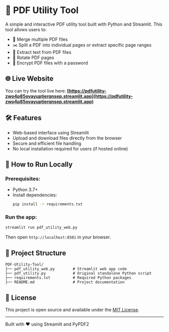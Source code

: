 # 🧰 PDF Utility Tool

A simple and interactive PDF utility tool built with Python and Streamlit. This tool allows users to:

- 🔗 Merge multiple PDF files
- ✂️ Split a PDF into individual pages or extract specific page ranges
- 📄 Extract text from PDF files
- 🔄 Rotate PDF pages
- 🔐 Encrypt PDF files with a password

## 🌐 Live Website
You can try the tool live here: **[https://pdfutility-zwo4p85ovayuptierqnsep.streamlit.app](https://pdfutility-zwo4p85ovayuptierqnsep.streamlit.app)**

## 🛠 Features
- Web-based interface using Streamlit
- Upload and download files directly from the browser
- Secure and efficient file handling
- No local installation required for users (if hosted online)

## 🚀 How to Run Locally
### Prerequisites:
- Python 3.7+
- Install dependencies:
  ```bash
  pip install -r requirements.txt
  ```

### Run the app:
```bash
streamlit run pdf_utility_web.py
```
Then open `http://localhost:8501` in your browser.

## 📂 Project Structure
```
PDF-Utility-Tool/
├── pdf_utility_web.py        # Streamlit web app code
├── pdf_utility.py            # Original standalone Python script
├── requirements.txt          # Required Python packages
├── README.md                 # Project documentation
```

## 📄 License
This project is open source and available under the [MIT License](LICENSE).

---
Built with ❤️ using Streamlit and PyPDF2
